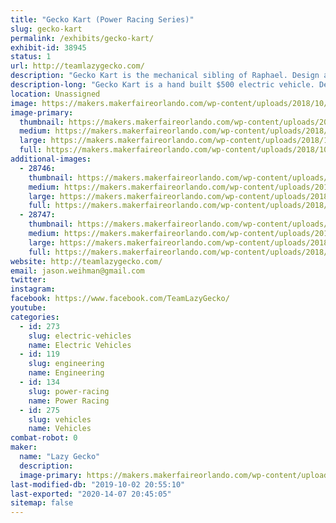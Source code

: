 ```yaml
---
title: "Gecko Kart (Power Racing Series)"
slug: gecko-kart
permalink: /exhibits/gecko-kart/
exhibit-id: 38945
status: 1
url: http://teamlazygecko.com/
description: "Gecko Kart is the mechanical sibling of Raphael. Design and built to compete in the Power Racing Series."
description-long: "Gecko Kart is a hand built $500 electric vehicle. Despite it's cost, Gecko Kart features a 48v 1800w Brushless motor, powered by industry leading Chevy Volt Lithium batteries. Topping out at 20mph, this Kart is quick like"
location: Unassigned
image: https://makers.makerfaireorlando.com/wp-content/uploads/2018/10/45006023_10156678709816163_2959040559215280128_o-1024x683.jpg
image-primary:
  thumbnail: https://makers.makerfaireorlando.com/wp-content/uploads/2018/10/45006023_10156678709816163_2959040559215280128_o-150x150.jpg
  medium: https://makers.makerfaireorlando.com/wp-content/uploads/2018/10/45006023_10156678709816163_2959040559215280128_o-300x200.jpg
  large: https://makers.makerfaireorlando.com/wp-content/uploads/2018/10/45006023_10156678709816163_2959040559215280128_o-1024x683.jpg
  full: https://makers.makerfaireorlando.com/wp-content/uploads/2018/10/45006023_10156678709816163_2959040559215280128_o.jpg
additional-images:
  - 28746:
    thumbnail: https://makers.makerfaireorlando.com/wp-content/uploads/2018/10/44932980_10156678711486163_2494914766733049856_o-150x150.jpg
    medium: https://makers.makerfaireorlando.com/wp-content/uploads/2018/10/44932980_10156678711486163_2494914766733049856_o-300x200.jpg
    large: https://makers.makerfaireorlando.com/wp-content/uploads/2018/10/44932980_10156678711486163_2494914766733049856_o-1024x683.jpg
    full: https://makers.makerfaireorlando.com/wp-content/uploads/2018/10/44932980_10156678711486163_2494914766733049856_o.jpg
  - 28747:
    thumbnail: https://makers.makerfaireorlando.com/wp-content/uploads/2018/10/42808522_1585837084894472_6387826557792026624_o-150x150.jpg
    medium: https://makers.makerfaireorlando.com/wp-content/uploads/2018/10/42808522_1585837084894472_6387826557792026624_o-300x169.jpg
    large: https://makers.makerfaireorlando.com/wp-content/uploads/2018/10/42808522_1585837084894472_6387826557792026624_o-1024x576.jpg
    full: https://makers.makerfaireorlando.com/wp-content/uploads/2018/10/42808522_1585837084894472_6387826557792026624_o.jpg
website: http://teamlazygecko.com/
email: jason.weihman@gmail.com
twitter: 
instagram: 
facebook: https://www.facebook.com/TeamLazyGecko/
youtube: 
categories:
  - id: 273
    slug: electric-vehicles
    name: Electric Vehicles
  - id: 119
    slug: engineering
    name: Engineering
  - id: 134
    slug: power-racing
    name: Power Racing
  - id: 275
    slug: vehicles
    name: Vehicles
combat-robot: 0
maker:
  name: "Lazy Gecko"
  description:
  image-primary: https://makers.makerfaireorlando.com/wp-content/uploads/2017/08/Lazy-Gecko-Solid-Vintage7.7-799x1024.png
last-modified-db: "2019-10-02 20:55:10"
last-exported: "2020-14-07 20:45:05"
sitemap: false
---
```

